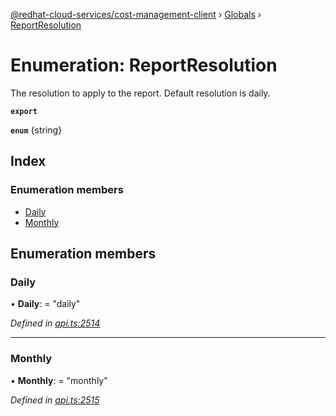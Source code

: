 [@redhat-cloud-services/cost-management-client](../README.md) › [Globals](../globals.md) › [ReportResolution](reportresolution.md)

# Enumeration: ReportResolution

The resolution to apply to the report. Default resolution is daily.

**`export`** 

**`enum`** {string}

## Index

### Enumeration members

* [Daily](reportresolution.md#daily)
* [Monthly](reportresolution.md#monthly)

## Enumeration members

###  Daily

• **Daily**: = "daily"

*Defined in [api.ts:2514](https://github.com/RedHatInsights/javascript-clients/blob/master/packages/cost-management/api.ts#L2514)*

___

###  Monthly

• **Monthly**: = "monthly"

*Defined in [api.ts:2515](https://github.com/RedHatInsights/javascript-clients/blob/master/packages/cost-management/api.ts#L2515)*
